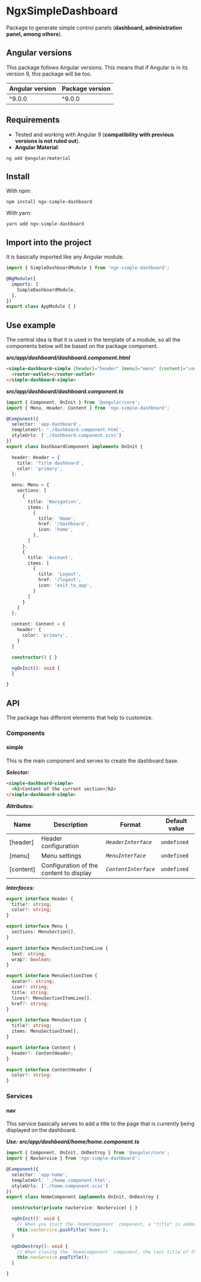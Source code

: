 # NgxSimpleDashboard

Package to generate simple control panels (**dashboard, administration panel, among others**).

## Angular versions
This package follows Angular versions. This means that if Angular is in its version 9, this package will be too.

| Angular version  | Package version  |
| ------------ | ------------ |
|  ^9.0.0 | ^9.0.0  |


## Requirements

- Tested and working with Angular 9 (**compatibility with previous versions is not ruled out**).
- **Angular Material**:
```
ng add @angular/material
```

## Install

With npm:
```
npm install ngx-simple-dashboard
```
With yarn:
```
yarn add ngx-simple-dashboard
```

## Import into the project

It is basically imported like any Angular module.

```typescript
import { SimpleDashboardModule } from 'ngx-simple-dashboard';

@NgModule({
  imports: [
    SimpleDashboardModule,
  ],
})
export class AppModule { }
```

## Use example

The central idea is that it is used in the template of a module, so all the components below will be based on the package component.

***src/app/dashboard/dashboard.component.html***
```html
<simple-dashboard-simple [header]="header" [menu]="menu" [content]="content">
  <router-outlet></router-outlet>
</simple-dashboard-simple>
```
***src/app/dashboard/dashboard.component.ts***
```typescript
import { Component, OnInit } from '@angular/core';
import { Menu, Header, Content } from 'ngx-simple-dashboard';

@Component({
  selector: 'app-dashboard',
  templateUrl: './dashboard.component.html',
  styleUrls: ['./dashboard.component.scss']
})
export class DashboardComponent implements OnInit {

  header: Header = {
    title: 'Title dashboard',
    color: 'primary',
  };

  menu: Menu = {
    sections: [
      {
        title: 'Navigation',
        items: [
          {
            title: 'Home',
            href: '/dashboard',
            icon: 'home',
          },
        ]
      },
      {
        title: 'Account',
        items: [
          {
            title: 'Logout',
            href: '/logout',
            icon: 'exit_to_app',
          }
        ]
      }
    ]
  };

  content: Content = {
    header: {
      color: 'primary',
    }
  }

  constructor() { }

  ngOnInit(): void {
  }

}
```

## API
The package has different elements that help to customize.

### Components
#### simple
This is the main component and serves to create the dashboard base.

***Selector:***
```html
<simple-dashboard-simple>
  <h2>Content of the current section</h2>
</simple-dashboard-simple>
```
***Attributes:***

| Name  | Description  | Format  | Default value |
| ------------ | ------------ | ------------ | ------------ |
|  [header] |  Header configuration | *`HeaderInterface`* | ```undefined``` |
|  [menu] |  Menu settings |  *`MenuInterface`* | ```undefined``` |
|  [content] |  Configuration of the content to display | *`ContentInterface`* | ```undefined``` |

***Interfaces:***
```typescript
export interface Header {
  title?: string;
  color?: string;
}

export interface Menu {
  sections: MenuSection[],
}

export interface MenuSectionItemLine {
  text: string;
  wrap?: boolean;
}

export interface MenuSectionItem {
  avatar?: string;
  icon?: string;
  title: string;
  lines?: MenuSectionItemLine[],
  href?: string;
}

export interface MenuSection {
  title?: string;
  items: MenuSectionItem[],
}

export interface Content {
  header?: ContentHeader;
}

export interface ContentHeader {
  color?: string;
}
```

### Services
#### nav
This service basically serves to add a title to the page that is currently being displayed on the dashboard.

***Use:***
***src/app/dashboard/home/home.component.ts***
```typescript
import { Component, OnInit, OnDestroy } from '@angular/core';
import { NavService } from 'ngx-simple-dashboard';

@Component({
  selector: 'app-home',
  templateUrl: './home.component.html',
  styleUrls: ['./home.component.scss']
})
export class HomeComponent implements OnInit, OnDestroy {

  constructor(private navService: NavService) { }

  ngOnInit(): void {
    // When you start the `HomeComponent` component, a "title" is added to the stack
    this.navService.pushTitle('Home');
  }

  ngOnDestroy(): void {
    // When closing the `HomeComponent` component, the last title of the stack is deleted, which will be added in` ngOnInit`
    this.navService.popTitle();
  }

}
```